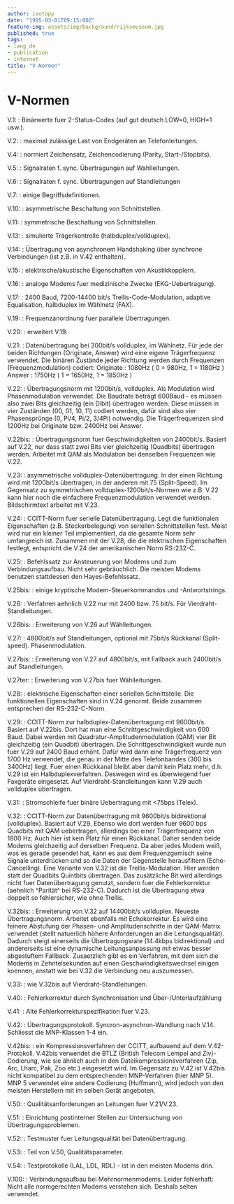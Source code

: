 ```yaml
---
author: isotopp
date: "1995-03-01T09:15:00Z"
feature-img: assets/img/background/rijksmuseum.jpg
published: true
tags:
- lang_de
- publication
- internet
title: "V-Normen"
---
```


# V-Normen

V.1:
: Binärwerte fuer 2-Status-Codes (auf gut deutsch LOW=0, HIGH=1 usw.). 

V.2:
: maximal zulässige Last von Endgeräten an Telefonleitungen. 

V.4:
: normiert Zeichensatz, Zeichencodierung (Parity, Start-/Stopbits). 

V.5:
: Signalraten f. sync. Übertragungen auf Wahlleitungen. 

V.6:
: Signalraten f. sync. Übertragungen auf Standleitungen 

V.7:
: einige Begriffsdefinitionen. 

V.10:
: asymmetrische Beschaltung von Schnittstellen. 

V.11:
: symmetrische Beschaltung von Schnittstellen. 

V.13:
: simulierte Trägerkontrolle (halbduplex/vollduplex). 

V.14:
: Übertragung von asynchronem Handshaking über synchrone 
    Verbindungen (ist z.B. in V.42 enthalten).

V.15:
: elektrische/akustische Eigenschaften von Akustikkopplern. 

V.16:
: analoge Modems fuer medizinische Zwecke (EKG-Uebertragung). 

V.17:
: 2400 Baud, 7200-14400 bit/s Trellis-Code-Modulation, adaptive 
    Equalisation, halbduplex im Wählnetz (FAX).

V.19:
: Frequenzanordnung fuer parallele Übertragungen. 

V.20:
: erweitert V.19. 

V.21:
: Datenübertragung bei 300bit/s vollduplex, im Wählnetz. Für jede 
    der beiden Richtungen (Originate, Answer) wird eine eigene
    Trägerfrequenz verwendet. Die binären Zustände jeder Richtung
    werden durch Frequenzen (Frequenzmodulation) codiert:
      Originate : 1080Hz (  0 =  980Hz, 1 = 1180Hz )
      Answer    : 1750Hz (  1 = 1650Hz, 1 = 1850Hz )

V.22:
: Übertragungsnorm mit 1200bit/s, vollduplex. Als Modulation wird 
    Phasenmodulation verwendet. Die Baudrate beträgt 600Baud - es
    müssen also zwei Bits gleichzeitig (ein Dibit) übertragen werden.
    Diese müssen in vier Zuständen (00, 01, 10, 11) codiert werden,
    dafür sind also vier Phasensprünge (0, Pi/4, Pi/2, 3/4Pi)
    notwendig. Die Trägerfrequenzen sind 1200Hz bei Originate bzw.
    2400Hz bei Answer.

V.22bis:
: Übertragungsnorm fuer Geschwindigkeiten von 2400bit/s. Basiert 
    auf V.22, nur dass statt zwei Bits vier gleichzeitig (Quadbits)
    übertragen werden. Arbeitet mit QAM als Modulation bei denselben
    Frequenzen wie V.22.

V.23:
: asymmetrische vollduplex-Datenübertragung. In der einen Richtung 
    wird mit 1200bit/s übertragen, in der anderen mit 75 (Split-Speed).
      Im Gegensatz zu symmetrischen vollduplex-1200bit/s-Normen wie z.B.
    V.22 kann hier noch die einfachere Frequenzmodulation verwendet
    werden. Bildschirmtext arbeitet mit V.23.

V.24:
: CCITT-Norm fuer serielle Datenübertragung. Legt die funktionalen 
    Eigenschaften (z.B. Steckerbelegung) von seriellen Schnittstellen
    fest. Meist wird nur ein kleiner Teil implementiert, da die gesamte
    Norm sehr umfangreich ist.
      Zusammen mit der V.28, die die elektrischen Eigenschaften festlegt,
    entspricht die V.24 der amerikanischen Norm RS-232-C.

V.25:
: Befehlssatz zur Ansteuerung von Modems und zum Verbindungsaufbau. 
    Nicht sehr gebräuchlich. Die meisten Modems benutzen stattdessen
    den Hayes-Befehlssatz.

V.25bis:
: einige kryptische Modem-Steuerkommandos und -Antwortstrings. 

V.26:
: Verfahren aehnlich V.22 nur mit 2400 bzw. 75 bit/s. Für Vierdraht- 
    Standleitungen.

V.26bis:
: Erweiterung von V.26 auf Wählleitungen. 

V.27:
: 4800bit/s auf Standleitungen, optional mit 75bit/s Rückkanal 
    (Split-speed). Phasenmodulation.

V.27bis:
: Erweiterung von V.27 auf 4800bit/s, mit Fallback auch 2400bit/s 
    auf Standleitungen.

V.27ter:
: Erweiterung von V.27bis fuer Wählleitungen. 

V.28:
: elektrische Eigenschaften einer seriellen Schnittstelle. Die 
    funktionellen Eigenschaften sind in V.24 genormt. Beide zusammen
    entsprechen der RS-232-C-Norm.

V.29:
: CCITT-Norm zur halbduplex-Datenübertragung mit 9600bit/s. Basiert 
    auf V.22bis. Dort hat man eine Schrittgeschwindigkeit von 600 Baud.
      Dabei werden mit Quadratur-Amplitudenmodulation (QAM) vier Bit
    gleichzeitig (ein Quadbit) übertragen. Die Schrittgeschwindigkeit
    wurde nun fuer V.29 auf 2400 Baud erhöht. Dafür wird dann eine
    Trägerfrequenz von 1700 Hz verwendet, die genau in der Mitte des
    Telefonbandes (300 bis 3400Hz) liegt. Fuer einen Rückkanal bleibt aber
    damit kein Platz mehr, d.h. V.29 ist ein Halbduplexverfahren.
      Deswegen wird es überwiegend fuer Faxgeräte eingesetzt. 
      Auf Vierdraht-Standleitungen kann V.29 auch vollduplex übertragen.

V.31:
: Stromschleife fuer binäre Uebertragung mit <75bps (Telex). 

V.32:
: CCITT-Norm zur Datenübertragung mit 9600bit/s bidirektional 
    (vollduplex). Basiert auf V.29. Ebenso wie dort werden fuer 9600 bps
    Quadbits mit QAM uebertragen, allerdings bei einer Trägerfrequenz
    von 1800 Hz. Auch hier ist kein Platz für einen Rückkanal. Daher
    senden beide Modems gleichzeitig auf derselben Frequenz. Da aber
    jedes Modem weiß, was es gerade gesendet hat, kann es aus dem
    Frequenzgemisch seine Signale unterdrücken und so die Daten der
    Gegenstelle herausfiltern (Echo-Cancelling).
      Eine Variante von V.32 ist die Trellis-Modulation. Hier werden
    statt der Quadbits Quintbits übertragen. Das zusätzliche Bit wird
    allerdings nicht fuer Datenübertragung genutzt, sondern fuer die
    Fehlerkorrektur (aehnlich ^Parität^ bei RS-232-C).  Dadurch ist die
    Übertragung etwa doppelt so fehlersicher, wie ohne Trellis.

V.32bis:
: Erweiterung von V.32 auf 14400bit/s vollduplex. Neueste 
    Übertragungsnorm. Arbeitet ebenfalls mit Echokorrektur. Es wird
    eine feinere Abstufung der Phasen- und Amplitudenschritte in der
    QAM-Matrix verwendet (stellt natuerlich höhere Anforderungen an die
    Leitungsqualität). Dadurch steigt einerseits die Übertragungsrate
    (14.4kbps bidirektional) und andererseits ist eine dynamische
    Leitungsanpassung mit etwas besser abgestuftem Fallback.
      Zusaetzlich gibt es ein Verfahren, mit dem sich die Modems in
    Zehntelsekunden auf einen Geschwindigkeitswechsel einigen koennen,
    anstatt wie bei V.32 die Verbindung neu auszumessen.

V.33:
: wie V.32bis auf Vierdraht-Standleitungen. 

V.40:
: Fehlerkorrektur durch Synchronisation und Über-/Unterlaufzählung 

V.41:
: Alte Fehlerkorrekturspezifikation fuer V.23. 


V.42:
: Übertragungsprotokoll. Syncron-asynchron-Wandlung nach V.14. 
    Schliesst die MNP-Klassen 1-4 ein.

V.42bis:
: ein Kompressionsverfahren der CCITT, aufbauend auf dem V.42- 
    Protokoll. V.42bis verwendet die BTLZ (British Telecom Lempel and
    Ziv)-Codierung, wie sie ähnlich auch in den Dateikompressionsverfahren
    (Zip, Arc, Lharc, Pak, Zoo etc.) eingesetzt wird. Im Gegensatz zu V.42
    ist V.42bis nicht kompatibel zu dem entsprechenden MNP-Verfahren (hier
    MNP 5). MNP 5 verwendet eine andere Codierung (Huffmann), wird jedoch von
    den meisten Herstellern mit im selben Gerät angeboten.

V.50:
: Qualitätsanforderungen an Leitungen fuer V.21/V.23. 

V.51:
: Einrichtung postinterner Stellen zur Untersuchung von 
    Übertragungsproblemen.

V.52:
: Testmuster fuer Leitungsqualität bei Datenübertragung. 

V.53:
: Teil von V.50, Qualitätsparameter. 

V.54:
: Testprotokolle (LAL, LDL, RDL) - ist in den meisten Modems drin. 

V.100:
: Verbindungsaufbau bei Mehrnormenmodems. Leider fehlerhaft: Nicht 
    alle normgerechten Modems verstehen sich. Deshalb selten verwendet.


<br>
